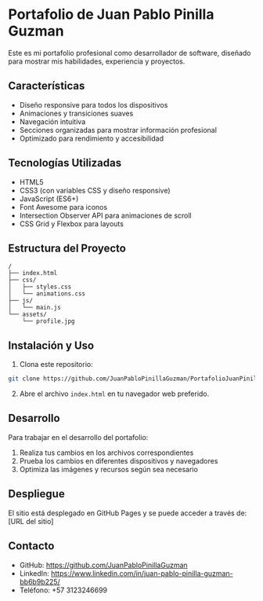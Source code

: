 # Portafolio de Juan Pablo Pinilla Guzman

Este es mi portafolio profesional como desarrollador de software, diseñado para mostrar mis habilidades, experiencia y proyectos.

## Características

- Diseño responsive para todos los dispositivos
- Animaciones y transiciones suaves
- Navegación intuitiva
- Secciones organizadas para mostrar información profesional
- Optimizado para rendimiento y accesibilidad

## Tecnologías Utilizadas

- HTML5
- CSS3 (con variables CSS y diseño responsive)
- JavaScript (ES6+)
- Font Awesome para iconos
- Intersection Observer API para animaciones de scroll
- CSS Grid y Flexbox para layouts

## Estructura del Proyecto

```
/
├── index.html
├── css/
│   ├── styles.css
│   └── animations.css
├── js/
│   └── main.js
└── assets/
    └── profile.jpg
```

## Instalación y Uso

1. Clona este repositorio:
```bash
git clone https://github.com/JuanPabloPinillaGuzman/PortafolioJuanPinilla
```

2. Abre el archivo `index.html` en tu navegador web preferido.

## Desarrollo

Para trabajar en el desarrollo del portafolio:

1. Realiza tus cambios en los archivos correspondientes
2. Prueba los cambios en diferentes dispositivos y navegadores
3. Optimiza las imágenes y recursos según sea necesario

## Despliegue

El sitio está desplegado en GitHub Pages y se puede acceder a través de:
[URL del sitio]

## Contacto

- GitHub: https://github.com/JuanPabloPinillaGuzman
- LinkedIn: https://www.linkedin.com/in/juan-pablo-pinilla-guzman-bb6b9b225/
- Teléfono: +57 3123246699

